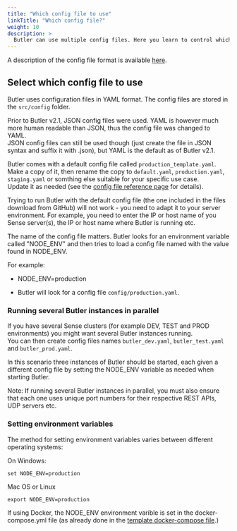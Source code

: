 ```yaml
---
title: "Which config file to use"
linkTitle: "Which config file?"
weight: 10
description: >
  Butler can use multiple config files. Here you learn to control which one is used by Butler.
---
```


A description of the config file format is available [here](/docs/reference/config-file/).

## Select which config file to use

Butler uses configuration files in YAML format. The config files are stored in the `src/config` folder.  

Prior to Butler v2.1, JSON config files were used. YAML is however much more human readable than JSON, thus the config file was changed to YAML.  
JSON config files can still be used though (just create the file in JSON syntax and suffix it with .json), but YAML is the default as of Butler v2.1.

Butler comes with a default config file called `production_template.yaml`. Make a copy of it, then rename the copy to `default.yaml`, `production.yaml`, `staging.yaml` or somthing else suitable for your specific use case.  
Update it as needed (see the [config file reference page](/docs/reference/config-file/) for details).

Trying to run Butler with the default config file (the one included in the files download from GitHub) will not work - you need to adapt it to your server environment. For example, you need to enter the IP or host name of you Sense server(s), the IP or host name where Butler is running etc.

The name of the config file matters. Butler looks for an environment variable called "NODE_ENV" and then tries to load a config file named with the value found in NODE_ENV.

For example:

* NODE_ENV=production

* Butler will look for a config file `config/production.yaml`.

### Running several Butler instances in parallel

If you have several Sense clusters (for example DEV, TEST and PROD environments) you might want several Butler instances running.  
You can then create config files names `butler_dev.yaml`, `butler_test.yaml` and `butler_prod.yaml`.

In this scenario three instances of Butler should be started, each given a different config file by setting the NODE_ENV variable as needed when starting Butler.

Note: If running several Butler instances in parallel, you must also ensure that each one uses unique port numbers for their respective REST APIs, UDP servers etc.

### Setting environment variables

The method for setting environment variables varies between different operating systems:

On Windows:

    set NODE_ENV=production

Mac OS or Linux

    export NODE_ENV=production

If using Docker, the NODE_ENV environment varible is set in the docker-compose.yml file (as already done in the [template docker-compose file](https://github.com/ptarmiganlabs/butler/blob/master/src/docker-compose.yml).)
